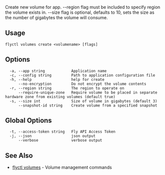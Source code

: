 Create new volume for app. --region flag must be included to specify
region the volume exists in. --size flag is optional, defaults to 10,
sets the size as the number of gigabytes the volume will consume.

## Usage
~~~
flyctl volumes create <volumename> [flags]
~~~

## Options

~~~
  -a, --app string            Application name
  -c, --config string         Path to application configuration file
  -h, --help                  help for create
      --no-encryption         Do not encrypt the volume contents
  -r, --region string         The region to operate on
      --require-unique-zone   Require volume to be placed in separate hardware zone from existing volumes (default true)
  -s, --size int              Size of volume in gigabytes (default 3)
      --snapshot-id string    Create volume from a specified snapshot
~~~

## Global Options

~~~
  -t, --access-token string   Fly API Access Token
  -j, --json                  json output
      --verbose               verbose output
~~~

## See Also

* [flyctl volumes](/docs/flyctl/volumes/)	 - Volume management commands

